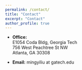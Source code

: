 ```yaml
---
permalink: /contact/
title: "Contact"
excerpt: "Contact"
author_profile: true
---
```


* **Office:**\
E1054 Coda Bldg, Georgia Tech\
756 West Peachtree St NW\
Atlanta, GA 30308

* **Email:**
mingyiliu at gatech.edu